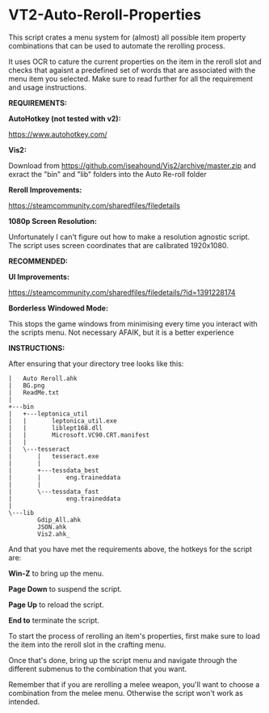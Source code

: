 # VT2-Auto-Reroll-Properties

This script crates a menu system for (almost) all possible item property combinations that can be used to automate the rerolling process.

It uses OCR to cature the current properties on the item in the reroll slot and checks that agaisnt a predefined set of words that are associated with the menu item you selected. Make sure to read further for all the requirement and usage instructions.

**REQUIREMENTS:**

**AutoHotkey (not tested with v2):**

https://www.autohotkey.com/

**Vis2:**

Download from https://github.com/iseahound/Vis2/archive/master.zip and exract the "bin" and "lib" folders into the Auto Re-roll folder

**Reroll Improvements:**

https://steamcommunity.com/sharedfiles/filedetails

**1080p Screen Resolution:**

Unfortunately I can't figure out how to make a resolution agnostic script. The script uses screen coordinates that are calibrated 1920x1080.

**RECOMMENDED:**

**UI Improvements:** 

https://steamcommunity.com/sharedfiles/filedetails/?id=1391228174

**Borderless Windowed Mode:** 

This stops the game windows from minimising every time you interact with the scripts menu. Not necessary AFAIK, but it is a better experience

**INSTRUCTIONS:**

After ensuring that your directory tree looks like this:

```
|   Auto Reroll.ahk
|   BG.png
|   ReadMe.txt
|   
+---bin
|   +---leptonica_util
|   |       leptonica_util.exe
|   |       liblept168.dll
|   |       Microsoft.VC90.CRT.manifest
|   |       
|   \---tesseract
|       |   tesseract.exe
|       |   
|       +---tessdata_best
|       |       eng.traineddata
|       |       
|       \---tessdata_fast
|               eng.traineddata
|               
\---lib
        Gdip_All.ahk
        JSON.ahk
        Vis2.ahk_
```

And that you have met the requirements above, the hotkeys for the script are:

**Win-Z** to bring up the menu.

**Page Down** to suspend the script.

**Page Up** to reload the script.

**End to** terminate the script.

To start the process of rerolling an item's properties, first make sure to load the item into the reroll slot in the crafting menu.

Once that's done, bring up the script menu and navigate through the different submenus to the combination that you want.

Remember that if you are rerolling a melee weapon, you'll want to choose a combination from the melee menu. Otherwise the script won't work as intended.
